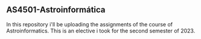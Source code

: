 ## AS4501-Astroinformática

In this repository i'll be uploading the assignments of the course of Astroinformatics. This is an elective i took for the second semester of 2023.

